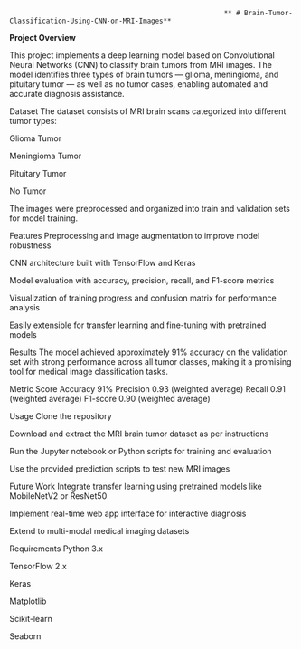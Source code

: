                                                          ** # Brain-Tumor-Classification-Using-CNN-on-MRI-Images**
**Project Overview**

 This project implements a deep learning model based on Convolutional Neural Networks (CNN) to classify brain tumors from MRI images. The model identifies three types of brain tumors — glioma, meningioma, and pituitary tumor — as well as no tumor cases, enabling automated and accurate diagnosis assistance.

Dataset
The dataset consists of MRI brain scans categorized into different tumor types:

Glioma Tumor

Meningioma Tumor

Pituitary Tumor

No Tumor

The images were preprocessed and organized into train and validation sets for model training.

Features
Preprocessing and image augmentation to improve model robustness

CNN architecture built with TensorFlow and Keras

Model evaluation with accuracy, precision, recall, and F1-score metrics

Visualization of training progress and confusion matrix for performance analysis

Easily extensible for transfer learning and fine-tuning with pretrained models

Results
The model achieved approximately 91% accuracy on the validation set with strong performance across all tumor classes, making it a promising tool for medical image classification tasks.

Metric	Score
Accuracy	91%
Precision	0.93 (weighted average)
Recall	0.91 (weighted average)
F1-score	0.90 (weighted average)

Usage
Clone the repository

Download and extract the MRI brain tumor dataset as per instructions

Run the Jupyter notebook or Python scripts for training and evaluation

Use the provided prediction scripts to test new MRI images

Future Work
Integrate transfer learning using pretrained models like MobileNetV2 or ResNet50

Implement real-time web app interface for interactive diagnosis

Extend to multi-modal medical imaging datasets

Requirements
Python 3.x

TensorFlow 2.x

Keras

Matplotlib

Scikit-learn

Seaborn
